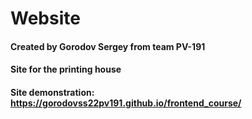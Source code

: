 # Website
#### Created by Gorodov Sergey from team PV-191
#### Site for the printing house
#### Site demonstration: https://gorodovss22pv191.github.io/frontend_course/
